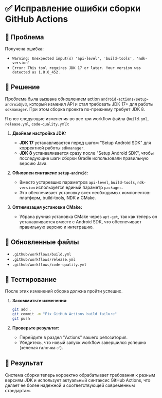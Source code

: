 # ✅ Исправление ошибки сборки GitHub Actions

## 🚨 Проблема

Получена ошибка:

- `Warning: Unexpected input(s) 'api-level', 'build-tools', 'ndk-version'`
- `Error: This tool requires JDK 17 or later. Your version was detected as 1.8.0_452.`

## 🔧 Решение

Проблема была вызвана обновлением action `android-actions/setup-android@v3`, который изменил API и стал требовать JDK 17+ для работы `sdkmanager`. При этом сборка проекта по-прежнему требует JDK 8.

Я внес следующие изменения во все три workflow файла (`build.yml`, `release.yml`, `code-quality.yml`):

1. **Двойная настройка JDK:**

   - **JDK 17** устанавливается перед шагом "Setup Android SDK" для корректной работы `sdkmanager`.
   - **JDK 8** устанавливается сразу после "Setup Android SDK", чтобы последующие шаги сборки Gradle использовали правильную версию Java.

2. **Обновлен синтаксис `setup-android`:**

   - Вместо устаревших параметров `api-level`, `build-tools`, `ndk-version` используется единый параметр `packages`.
   - Это обеспечивает установку всех необходимых компонентов: платформ, build-tools, NDK и CMake.

3. **Оптимизация установки CMake:**
   - Убрана ручная установка CMake через `apt-get`, так как теперь он устанавливается вместе с Android SDK, что обеспечивает правильную версию и интеграцию.

## 📁 Обновленные файлы

- `.github/workflows/build.yml`
- `.github/workflows/release.yml`
- `.github/workflows/code-quality.yml`

## 🧪 Тестирование

После этих изменений сборка должна пройти успешно.

1. **Закоммитьте изменения:**

   ```bash
   git add .
   git commit -m "Fix GitHub Actions build failure"
   git push
   ```

2. **Проверьте результат:**
   - Перейдите в раздел "Actions" вашего репозитория.
   - Убедитесь, что новый запуск workflow завершился успешно (зеленая галочка ✅).

## 🎯 Результат

Система сборки теперь корректно обрабатывает требования к разным версиям JDK и использует актуальный синтаксис GitHub Actions, что делает ее более надежной и соответствующей современным стандартам.
